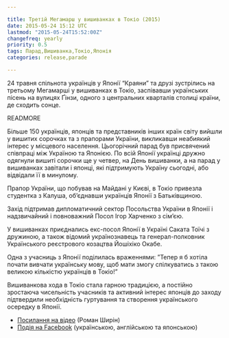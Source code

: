 ```yaml
---

title: Третій Мегамарш у вишиванках в Токіо (2015)
date: 2015-05-24 15:12 UTC
lastmod: "2015-05-24T15:52:00Z"
changefreq: yearly
priority: 0.5
tags: Парад,Вишиванка,Токіо,Японія
categories: release,parade

---
```


24 травня спільнота українців у Японії “Краяни” та друзі зустрілись на третьому Мегамарші у вишиванках в Токіо, заспівавши українських пісень на вулицях Ґінзи, одного з центральних кварталів столиці країни, де сходить сонце.

READMORE

Більше 150 українців, японців та представників інших країн світу вийшли у вишитих сорочках та з прапорами України, викликавши неабиякий інтерес у місцевого населення. Цьогорічний парад був присвячений співпраці між Україною та Японією. По всій Японії українці дружно одягнули вишиті сорочки ще у четвер, на День вишиванки, а на парад у вишиванках завітали і японці, які підтримують Україну сьогодні, або відвідали її в минулому.

Прапор України, що побував на Майдані у Києві, в Токіо привезла студентка з Калуша, об’єднавши українців Японії з Батьківщиною.

Захід підтримав дипломатичний сектор Посольства України в Японії і надзвичайний і повноважний Посол Ігор Харченко з сім’єю.

У вишиванках приєднались екс-посол Японії в Україні Саката Тоїчі з дружиною, а також відомий українознавець та генерал-полковник Українського реєстрового козацтва Йошіхіко Окабе.

Одна з учасниць з Японії поділилась враженнями: ”Тепер я б хотіла почати вивчати українську мову, щоб мати змогу спілкуватись з такою великою кількістю українців в Токіо!”

Вишиванкова хода в Токіо стала гарною традицією, а постійно зростаюча чисельність учасників та активний інтерес японців до заходу підтвердили необхідність гуртування та створення українського осередку в Японії.

- <a target="_blank" href="https://www.youtube.com/playlist?list=PLcQuLA5Ps-q64SXYvXe143KOOdG0jJSyI">Посилання на відео</a> (Роман Ширін)
- <a target="_blank" href="https://www.facebook.com/events/1611268485777631/">Подія на Facebook</a> (українською, англійською та японською)
